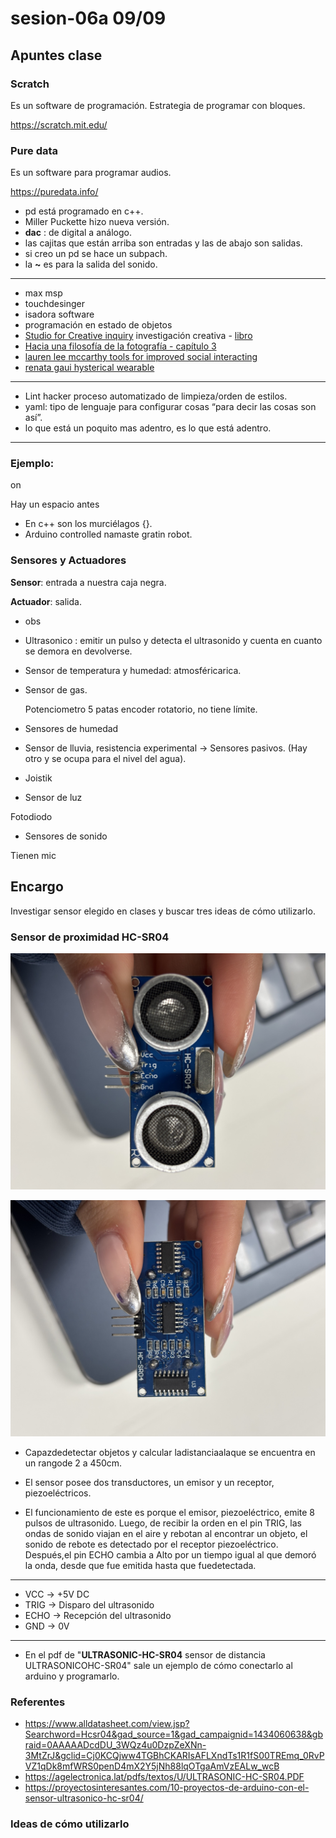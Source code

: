 # sesion-06a 09/09

## Apuntes clase

### Scratch 

Es un software de programación. Estrategia de programar con bloques.
  
<https://scratch.mit.edu/>

### Pure data

Es un software para programar audios.
  
<https://puredata.info/>

- pd está programado en c++.
- Miller Puckette hizo nueva versión.
- **dac** : de digital a análogo.
- las cajitas que están arriba son entradas y las de abajo son salidas.
- si creo un pd se hace un subpach.
- la **~** es para la salida del sonido.
  
---

- max msp
- touchdesinger
- isadora software
- programación en estado de objetos
- [Studio for Creative inquiry](https://studioforcreativeinquiry.org/) investigación creativa - [libro](https://drive.google.com/file/d/1nINNHaT2K8J4e0vC1CEPemVNpAJVJPi5/view?usp=drive_link)
- [Hacia una filosofía de la fotografía - capítulo 3](https://monoskop.org/images/8/8d/Flusser_Vilem_Hacia_una_filosofia_de_la_fotografia.pdf)
- [lauren lee mccarthy tools for improved social interacting](https://get-lauren.net/Tools-for-Improved-Social-Interacting)
- [renata gaui hysterical wearable](https://vimeo.com/215600031?fl=pl&fe=sh)
  
---
- Lint hacker proceso automatizado de limpieza/orden de estilos.
- yaml: tipo de lenguaje para configurar cosas “para decir las cosas son así”.
- lo que está un poquito mas adentro, es lo que está adentro.

---

### Ejemplo:

on

 Hay un espacio antes 


- En c++ son los murciélagos {}.
- Arduino controlled namaste gratin robot.
  
### Sensores y Actuadores

**Sensor**: entrada a nuestra caja negra.

**Actuador**: salida.

- obs
- Ultrasonico : emitir un pulso y detecta el ultrasonido y cuenta en cuanto se demora en devolverse.
- Sensor de temperatura y humedad:  atmosféricarica.
- Sensor de gas.
  
  Potenciometro 5 patas encoder rotatorio, no tiene límite.
  
- Sensores de humedad
- Sensor de lluvia, resistencia experimental -> Sensores pasivos. (Hay otro y se ocupa para el nivel del agua).

- Joistik

- Sensor de luz
  
Fotodiodo 

- Sensores de sonido
  
Tienen mic

## Encargo

Investigar sensor elegido en clases y buscar tres ideas de cómo utilizarlo.

### Sensor de proximidad HC­-SR04

![sensores](./imagenes/sensor.jpg)

![sensores1](./imagenes//sensor1.jpg)

- Capazdedetectar objetos y calcular ladistanciaalaque se encuentra en un rangode 2 a 450cm.

- El sensor posee dos transductores, un emisor y un receptor, piezoeléctricos.
  
- El funcionamiento de este es porque el emisor, piezoeléctrico, emite 8 pulsos de ultrasonido.
Luego, de recibir la orden en el pin TRIG, las ondas de sonido viajan en el aire y rebotan al encontrar un objeto, el sonido de rebote es detectado por el receptor piezoeléctrico.
Después,el pin ECHO cambia a Alto por un tiempo igual al que demoró la onda, desde que fue emitida hasta que fuedetectada.

---

- VCC -> +5V DC
- TRIG -> Disparo del ultrasonido
- ECHO -> Recepción del ultrasonido
- GND -> 0V

---

- En el pdf de "**ULTRASONIC-HC-SR04** sensor de distancia ULTRASONICOHC-SR04" sale un ejemplo de cómo conectarlo al arduino y programarlo.


### Referentes

- <https://www.alldatasheet.com/view.jsp?Searchword=Hcsr04&gad_source=1&gad_campaignid=1434060638&gbraid=0AAAAADcdDU_3WQz4u0DzpZeXNn-3MtZrJ&gclid=Cj0KCQjww4TGBhCKARIsAFLXndTs1R1fS00TREmq_0RvPVZ1qDk8mfWRS0penD4mX2Y5jNh88lqOTgaAmVzEALw_wcB>
- <https://agelectronica.lat/pdfs/textos/U/ULTRASONIC-HC-SR04.PDF>
- <https://proyectosinteresantes.com/10-proyectos-de-arduino-con-el-sensor-ultrasonico-hc-sr04/>

### Ideas de cómo utilizarlo
